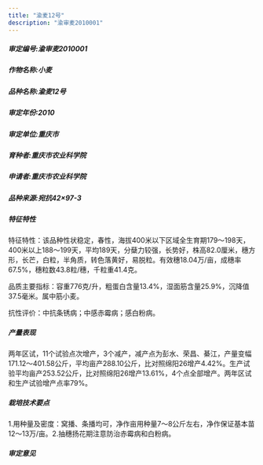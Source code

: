 ```yaml
---
title: "渝麦12号"
description: "渝审麦2010001"
---
```

##### 审定编号:渝审麦2010001

##### 作物名称:小麦

##### 品种名称:渝麦12号

##### 审定年份:2010

##### 审定单位:重庆市

##### 育种者:重庆市农业科学院

##### 申请者:重庆市农业科学院

##### 品种来源:宛抗42×97-3

##### 特征特性
特征特性：该品种性状稳定，春性，海拔400米以下区域全生育期179～198天，400米以上188～199天，平均189天，分蘖力较强，长势好，株高82.0厘米，穗方形，长芒，白粒，半角质，转色落黄好，易脱粒。有效穗18.04万/亩，成穗率67.5%，穗粒数43.8粒/穗，千粒重41.4克。
品质主要指标：容重776克/升，粗蛋白含量13.4%，湿面筋含量25.9%，沉降值37.5毫米。属中筋小麦。
抗性评价：中抗条锈病；中感赤霉病；感白粉病。


##### 产量表现
两年区试，11个试验点次增产，3个减产，减产点为彭水、荣昌、綦江，产量变幅171.12～401.58公斤，平均亩产288.10公斤，比对照绵阳26增产4.42%。生产试验平均亩产253.52公斤，比对照绵阳26增产13.61%，4个点全部增产。两年区试和生产试验增产点率79%。

##### 栽培技术要点
1.用种量及密度：窝播、条播均可，净作亩用种量7～8公斤左右，净作保证基本苗12～13万/亩。2.抽穗扬花期注意防治赤霉病和白粉病。

##### 审定意见

